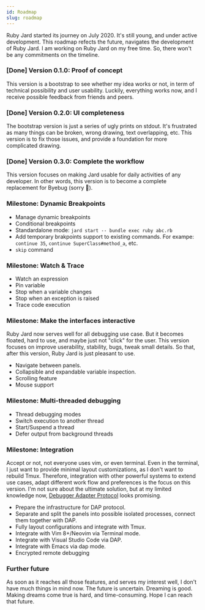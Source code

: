 ```yaml
---
id: Roadmap
slug: roadmap
---
```


Ruby Jard started its journey on July 2020. It's still young, and under active development. This roadmap refects the future, navigates the development of Ruby Jard. I am working on Ruby Jard on my free time. So, there won't be any commitments on the timeline.

### [Done] Version 0.1.0: Proof of concept

This version is a bootstrap to see whether my idea works or not, in term of technical possibility and user usability. Luckily, everything works now, and I receive possible feedback from friends and peers.

### [Done] Version 0.2.0: UI completeness

The bootstrap version is just a series of ugly prints on stdout. It's frustrated as many things can be broken, wrong drawing, text overlapping, etc. This version is to fix those issues, and provide a foundation for more complicated drawing.

### [Done] Version 0.3.0: Complete the workflow

This version focuses on making Jard usable for daily activities of any developer. In other words, this version is to become a complete replacement for Byebug (sorry :pray:).

### Milestone: Dynamic Breakpoints

- Manage dynamic breakpoints
- Conditional breakpoints
- Standardalone mode: `jard start -- bundle exec ruby abc.rb`
- Add temporary brakpoints support to existing commands. For exampe: `continue 35`, `continue SuperClass#method_a`, etc.
- `skip` command

### Milestone: Watch & Trace

- Watch an expression
- Pin variable
- Stop when a variable changes
- Stop when an exception is raised
- Trace code execution

### Milestone: Make the interfaces interactive

Ruby Jard now serves well for all debugging use case. But it becomes floated, hard to use, and maybe just not "click" for the user. This version focuses on improve userability, stability, bugs, tweak small details. So that, after this version, Ruby Jard is just pleasant to use.

- Navigate between panels.
- Collapsible and expandable variable inspection.
- Scrolling feature
- Mouse support

### Milestone: Multi-threaded debugging

- Thread debugging modes
- Switch execution to another thread
- Start/Suspend a thread
- Defer output from background threads

### Milestone: Integration

Accept or not, not everyone uses vim, or even terminal. Even in the terminal, I just want to provide minimal layout customizations, as I don't want to rebuild Tmux. Therefore, integration with other powerful systems to extend use cases, adapt different work flow and preferences is the focus on this version. I'm not sure about the ultimate solution, but at my limited knowledge now, [Debugger Adapter Protocol](https://microsoft.github.io/debug-adapter-protocol/) looks promising.

- Prepare the infrastructure for DAP protocol.
- Separate and split the panels into possible isolated processes, connect them together with DAP.
- Fully layout configurations and integrate with Tmux.
- Integrate with Vim 8+/Neovim via Terminal mode.
- Integrate with Visual Studio Code via DAP.
- Integrate with Emacs via dap mode.
- Encrypted remote debugging

### Further future

As soon as it reaches all those features, and serves my interest well, I don't have much things in mind now. The future is uncertain. Dreaming is good. Making dreams come true is hard, and time-consuming. Hope I can reach that future.
